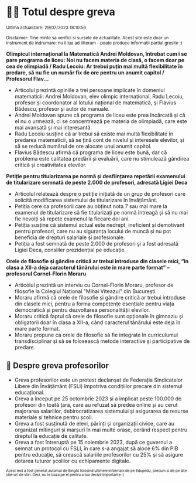 # 👩‍🏫 Totul despre greva
<sub>Ultima actualizare: 29/07/2023 18:10:56</sub>

<sub>Disclaimer: Tine minte sa verifici si sursele de actualitate. Acest site este doar un instrument de indrumare: nu il lua ad litteram - poate produce informatii partial gresite :)</sub>

**Olimpicul internațional la Matematică Andrei Moldovan, întrebat cum i se pare programa de liceu: Noi nu facem materia de clasă, o facem doar pe cea de olimpiadă / Radu Lecoiu: Ar trebui puțin mai multă flexibilitate în predare, să nu fie un număr fix de ore pentru un anumit capitol / Profesorul Flav...**
- Articolul prezintă opiniile a trei persoane implicate în domeniul matematicii: Andrei Moldovan, elev olimpic internațional, Radu Lecoiu, profesor și coordonator al lotului național de matematică, și Flavius Bădescu, profesor și autor de manuale.
- Andrei Moldovan spune că programa de liceu este prea încărcată și că el nu o urmează, ci se concentrează pe materia de olimpiadă, care este mai avansată și mai interesantă.
- Radu Lecoiu susține că ar trebui să existe mai multă flexibilitate în predarea matematicii, să se țină cont de nivelul și interesele elevilor, și să se reducă numărul de ore alocate unui anumit capitol.
- Flavius Bădescu afirmă că programa de liceu este bună, dar că problema este calitatea predării și evaluării, care nu stimulează gândirea critică și creativitatea elevilor.

**Petiție pentru titularizarea pe normă și desființarea repetării examenului de titularizare semnată de peste 2.000 de profesori, adresată Ligiei Deca**
- Articolul relatează despre o petiție inițiată de un grup de profesori care solicită modificarea sistemului de titularizare în învățământ.
- Petiția cere ca profesorii care au obținut nota 7 sau mai mare la examenul de titularizare să fie titularizați pe normă întreagă și să nu mai fie nevoiți să repete examenul la fiecare doi ani.
- Petiția susține că sistemul actual este nedrept, ineficient și demotivant pentru profesori, care nu au siguranța locului de muncă și nu pot beneficia de drepturi salariale și profesionale.
- Petiția a fost semnată de peste 2.000 de profesori și a fost adresată Ligiei Deca, consilier prezidențial pe educație.

**Orele de filosofie și gândire critică ar trebui introduse din clasele mici, “în clasa a XII-a deja caracterul tânărului este în mare parte format” – profesorul Cornel-Florin Moraru**
- Articolul prezintă un interviu cu Cornel-Florin Moraru, profesor de filosofie la Colegiul Național "Mihai Viteazul" din București.
- Moraru afirmă că orele de filosofie și gândire critică ar trebui introduse din clasele mici, pentru a forma competențe esențiale pentru viața democratică și pentru dezvoltarea personalității elevilor.
- Moraru critică faptul că orele de filosofie sunt opționale în gimnaziu și obligatorii doar în clasa a XII-a, când caracterul tânărului este deja în mare parte format.
- Moraru propune ca orele de filosofie să fie integrate în curriculumul transdisciplinar și să se folosească metode interactive și participative de predare.

## 🏫 Despre greva profesorilor
- Greva profesorilor este un protest declanșat de Federația Sindicatelor Libere din Învățământ (FSLI) împotriva condițiilor precare din sistemul educațional.
- Greva a început pe 25 octombrie 2023 și a implicat peste 100.000 de profesori din toată țara, care au refuzat să predea online și au cerut majorarea salariilor, debirocratizarea sistemului și asigurarea de resurse materiale și tehnice pentru școli.
- Greva a fost susținută de elevi, părinți și organizații civice, care au organizat mitinguri și marșuri în mai multe orașe, cerând respect pentru dreptul la educație de calitate.
- Greva a fost întreruptă pe 15 noiembrie 2023, după ce guvernul a semnat un protocol cu FSLI, în care s-a angajat să aloce 6% din PIB pentru educație, să crească salariile profesorilor cu 25% și să asigure dotarea tuturor școlilor cu echipamente digitale.


<sub><sub>Acest text a fost generat automat de BingAI folosind ultimele informatii de pe Edupedu, precum si de pe alte site-uri de stiri. Deci, nu te baza pe el pentru a lua decizii importante :)</sub></sub>